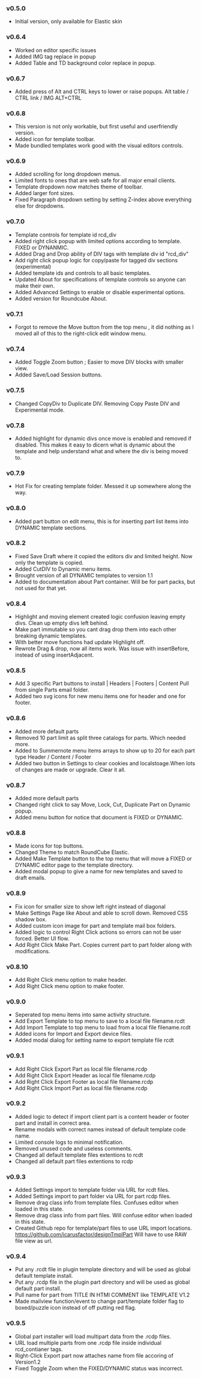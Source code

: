 ### v0.5.0
 - Initial version, only available for Elastic skin

### v0.6.4
 - Worked on editor specific issues
 - Added IMG tag replace in popup
 - Added Table and TD background color replace in popup.

### v0.6.7
 - Added press of Alt and CTRL keys to lower or raise popups.
                 Alt table /  CTRL link / IMG ALT+CTRL

### v0.6.8
 - This version is not only workable, but first useful and userfriendly version. 
 - Added icon for template toolbar.
 - Made bundled templates work good with the visual editors controls. 

### v0.6.9
 - Added scrolling for long dropdown menus.
 - Limited fonts to ones that are web safe for all major email clients. 
 - Template dropdown now matches theme of toolbar.
 - Added larger font sizes. 
 - Fixed Paragraph dropdown setting by setting Z-index above everything else for dropdowns.

### v0.7.0
 - Template controls for template id rcd_div
 - Added right click popup with limited options according to template. FIXED or DYNANMIC.
 - Added Drag and Drop ability of DIV tags with template div id "rcd_div"
 - Add right click popup logic for copy/paste for tagged div sections (experimental)
 - Added template ids and controls to all basic templates.
 - Updated About for specifications of template controls so anyone can make their own.
 - Added Advanced Settings to enable or disable experimental options.
 - Added version for Roundcube About. 

### v0.7.1
 - Forgot to remove the Move button from the top menu , it did nothing as I moved all of this to the right-click edit window menu.  

### v0.7.4
 - Added Toggle Zoom button ; Easier to move DIV blocks with smaller view. 
 - Added Save/Load Session buttons.
 

### v0.7.5
 - Changed CopyDiv to Duplicate DIV. Removing Copy Paste DIV and Experimental mode. 

### v0.7.8 
 - Added highlight for dynamic divs once move is enabled and removed if disabled. This makes it easy to dicern what is dynamic about the template and help understand what and where the div is being moved to.

### v0.7.9
 - Hot Fix for creating template folder. Messed it up somewhere along the way. 

### v0.8.0
 - Added part button on edit menu, this is for inserting part list items into DYNAMIC template sections.


### v0.8.2
 - Fixed Save Draft where it copied the editors div and limited height. Now only the template is copied. 
 - Added CutDIV to Dynamic menu items.
 - Brought version of all DYNAMIC templates to version 1.1
 - Added to documentation about Part container. Will be for part packs, but not used for that yet.  

### v0.8.4
 - Highlight and moving element created logic confusion leaving empty divs. Clean up empty divs left behind. 
 - Make part immutable so you cant drag  drop them into each other breaking dynamic templates. 
 - With better move functions had update Highlight off.
 - Rewrote Drag & drop, now all items work. Was issue with insertBefore, instead of using insertAdjacent. 

### v0.8.5
 - Add 3 specific Part buttons to install | Headers | Footers | Content Pull from single Parts email folder.  
 - Added two svg icons for new menu items one for header and one for footer.

### v0.8.6
 - Added more default parts 
 - Removed 10 part limit as split three catalogs for parts. Which needed more.
 - Added to Summernote menu items arrays to show up to 20 for each part type Header  / Content / Footer
 - Added two button in Settings to clear cookies and localstoage.When lots of changes are made or upgrade. Clear it all.

### v0.8.7
 - Added more default parts
 - Changed right click to say Move, Lock, Cut, Duplicate Part on Dynamic popup.
 - Added menu button for notice that document is FIXED or DYNAMIC.

### v0.8.8
 - Made icons for top buttons.  
 - Changed Theme to match RoundCube Elastic. 
 - Added Make Template button to the top menu that will move a FIXED or DYNAMIC editor page to the template directory. 
 - Added modal popup to give a name for new templates and saved to draft emails.  

### v0.8.9
 - Fix icon for smaller size to show left right instead of diagonal 
 - Make Settings Page like About and able to scroll down. Removed CSS shadow box.
 - Added custom icon image for part and template mail box folders. 
 - Added logic to control Right Click actions so errors can not be user forced. Better UI flow.
 - Add Right Click Make Part. Copies current part to part folder along with modifications. 

### v0.8.10    
 - Add Right Click menu option to make header.
 - Add Right Click menu option to make footer.

### v0.9.0
 - Seperated top menu items into same activity structure. 
 - Add Export Template to top menu to save to a local file filename.rcdt
 - Add Import Template to top menu to load from a local file filename.rcdt
 - Added icons for Import and Export device files. 
 - Added modal dialog for setting name to export template file rcdt

### v0.9.1
 - Add Right Click Export Part as local file filename.rcdp
 - Add Right Click Export Header as local file filename.rcdp
 - Add Right Click Export Footer as local file filename.rcdp
 - Add Right Click Import Part as local file filename.rcdp

### v0.9.2
 - Added logic to detect if import client part is a content header or footer part and install in correct area. 
 - Rename modals with correct names instead of default template code name. 
 - Limited console logs to minimal notification. 
 - Removed unused code and useless comments. 
 - Changed all default template files extentions to rcdt
 - Changed all default part files extentions to rcdp

### v0.9.3
 - Added Settings import to template folder via URL for rcdt files. 
 - Added Settings import to part folder via URL for part rcdp files. 
 - Remove drag class info from template files. Confuses editor when loaded in this state. 
 - Remove drag class info from part files. Will confuse editor when loaded in this state. 
 - Created Github repo for template/part files to use URL import locations.
      https://github.com/icarusfactor/designTmplPart Will have to use RAW file view as url.

### v0.9.4
 - Put any .rcdt file in plugin template directory and will be used as global default template install.
 - Put any .rcdp file in the plugin part directory and will be used as global default part install.
 - Pull name for part from TITLE IN HTMl COMMENT like TEMPLATE V1.2  
 - Made mailview function/event to change part/template folder flag to boxed/puzzle icon instead of off putting red flag. 

### v0.9.5
 - Global part installer will load multipart data from the .rcdp files. 
 - URL load multiple parts from one .rcdp file inside individual rcd_contianer tags.
 - Right-Click Export part now attaches name from file accoring of Version1.2
 - Fixed Toggle Zoom when the FIXED/DYNAMIC status was incorrect. 

